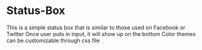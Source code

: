 # Status-Box
This is a simple status box that is similar to those used on Facebook or Twitter
Once user puts in input, it will show up on the bottom
Color themes can be customizable through css file
